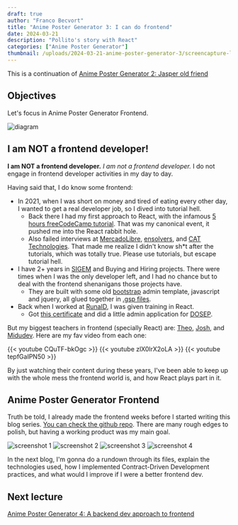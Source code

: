 ```yaml
---
draft: true
author: "Franco Becvort"
title: "Anime Poster Generator 3: I can do frontend"
date: 2024-03-21
description: "Pollito's story with React"
categories: ["Anime Poster Generator"]
thumbnail: /uploads/2024-03-21-anime-poster-generator-3/screencapture-localhost-3000-anime-849-2024-03-21-19_32_50.png
---
```


This is a continuation of [Anime Poster Generator 2: Jasper old friend](/en/blog/2024-03-20-anime-poster-generator-2)

## Objectives

Let's focus in Anime Poster Generator Frontend.

![diagram](/uploads/2024-03-21-anime-poster-generator-3/Untitled-2024-02-21-1828.png)

## I am NOT a frontend developer!

**I am NOT a frontend developer.** _I am not a frontend developer._ I do not engage in frontend developer activities in my day to day.

Having said that, I do know some frontend:

- In 2021, when I was short on money and tired of eating every other day, I wanted to get a real developer job, so I dived into tutorial hell.
  - Back there I had my first approach to React, with the infamous [5 hours freeCodeCamp tutorial](https://www.youtube.com/watch?v=DLX62G4lc44). That was my canonical event, it pushed me into the React rabbit hole.
  - Also failed interviews at [MercadoLibre](https://mercadolibre.com/), [ensolvers](https://www.ensolvers.com/), and [CAT Technologies](https://cat-technologies.com/). That made me realize I didn't know sh\*t after the tutorials, which was totally true. Please use tutorials, but escape tutorial hell.
- I have 2+ years in [SIGEM](https://sigem.sanluislaciudad.gob.ar/sigem/) and Buying and Hiring projects. There were times when I was the only developer left, and I had no chance but to deal with the frontend shenanigans those projects have.
  - They are built with some old [bootstrap](https://getbootstrap.com/) admin template, javascript and jquery, all glued together in [.gsp files](https://gsp.grails.org/latest/guide/index.html).
- Back when I worked at [RunaID](https://www.runaid.com.ar/), I was given training in React.
  - Got [this certificate](https://udemy-certificate.s3.amazonaws.com/pdf/UC-47b54249-0cba-479f-8941-763197877682.pdf) and did a little admin application for [DOSEP](https://dosep.sanluis.gob.ar/).

But my biggest teachers in frontend (specially React) are: [Theo](https://www.youtube.com/@t3dotgg), [Josh](https://www.youtube.com/@joshtriedcoding), and [Midudev](https://www.youtube.com/@midulive). Here are my fav video from each one:

{{< youtube CQuTF-bkOgc >}}
{{< youtube zlX0lrX2oLA >}}
{{< youtube tepfGaIPN50 >}}

By just watching their content during these years, I've been able to keep up with the whole mess the frontend world is, and how React plays part in it.

## Anime Poster Generator Frontend

Truth be told, I already made the frontend weeks before I started writing this blog series. [You can check the github repo](https://github.com/franBec/anime-poster-generator-frontend). There are many rough edges to polish, but having a working product was my main goal.

![screenshot 1](/uploads/2024-03-21-anime-poster-generator-3/screencapture-localhost-3000-2024-03-21-19_32_12.png)
![screenshot 2](/uploads/2024-03-21-anime-poster-generator-3/screencapture-localhost-3000-search-2024-03-21-19_32_33.png)
![screenshot 3](/uploads/2024-03-21-anime-poster-generator-3/screencapture-localhost-3000-anime-849-2024-03-21-19_32_50.png)
![screenshot 4](/uploads/2024-03-21-anime-poster-generator-3/screencapture-blob-http-localhost-3000-59178d5d-1e41-4565-ac45-35e878d8a61d-2024-03-21-19_33_47.png)

In the next blog, I'm gonna do a rundown through its files, explain the technologies used, how I implemented Contract-Driven Development practices, and what would I improve if I were a better frontend dev.

## Next lecture

[Anime Poster Generator 4: A backend dev approach to frontend](/en/blog/2024-03-24-anime-poster-generator-4)
